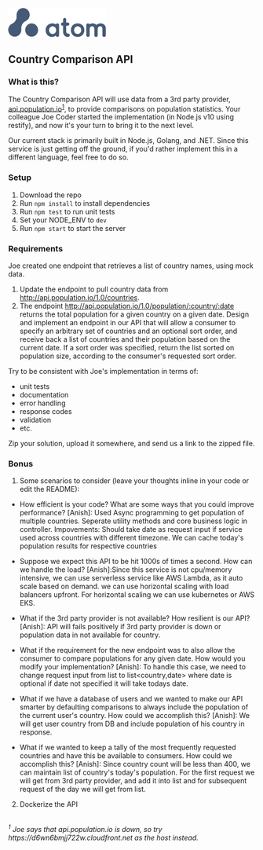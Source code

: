 <img src="atom.png"  width="200" height="60">

## Country Comparison API

### What is this?

The Country Comparison API will use data from a 3rd party provider, [api.population.io](http://api.population.io)<sup>[1](#footnote1)</sup>, to provide comparisons on population statistics.  Your colleague Joe Coder started the implementation (in Node.js v10 using restify), and now it's your turn to bring it to the next level.  

Our current stack is primarily built in Node.js, Golang, and .NET.  Since this service is just getting off the ground, if you'd rather implement this in a different language, feel free to do so.

### Setup

1. Download the repo
2. Run `npm install` to install dependencies
3. Run `npm test` to run unit tests
4. Set your NODE_ENV to `dev`
5. Run `npm start` to start the server

### Requirements

Joe created one endpoint that retrieves a list of country names, using mock data.

1. Update the endpoint to pull country data from http://api.population.io/1.0/countries.
2. The endpoint http://api.population.io/1.0/population/:country/:date returns the total population for a given country on a given date.  Design and implement an endpoint in our API that will allow a consumer to specify an arbitrary set of countries and an optional sort order, and receive back a list of countries and their population based on the current date.  If a sort order was specified, return the list sorted on population size, according to the consumer's requested sort order.

Try to be consistent with Joe's implementation in terms of:
* unit tests
* documentation
* error handling
* response codes
* validation
* etc.

Zip your solution, upload it somewhere, and send us a link to the zipped file.

### Bonus
1. Some scenarios to consider (leave your thoughts inline in your code or edit the README):
  * How efficient is your code?  What are some ways that you could improve performance?
  [Anish]: Used Async programming to get population of multiple countries. Seperate utility methods and core business logic in controller.
  Impovements: Should take date as request input if service used across countries with different timezone. We can cache today's population results for respective countries

  * Suppose we expect this API to be hit 1000s of times a second.  How can we handle the load?
  [Anish]:Since this service is not cpu/memory intensive, we can use serverless service like AWS Lambda, as it auto scale based on demand. we can use horizontal scaling with load balancers upfront. For horizontal scaling we can use kubernetes or AWS EKS. 
  * What if the 3rd party provider is not available?  How resilient is our API?
  [Anish]: API will fails positively if 3rd party provider is down or population data in not available for country.
  * What if the requirement for the new endpoint was to also allow the consumer to compare populations for any given date.  How would you modify your implementation?
  [Anish]: To handle this case, we need to change request input from list<country> to list<country,date> where date is optional if date not specified it will take todays date.
  * What if we have a database of users and we wanted to make our API smarter by defaulting comparisons to always include the population of the current user's country.  How could we accomplish this?
  [Anish]: We will get user country from DB and include population of his country in response.
  * What if we wanted to keep a tally of the most frequently requested countries and have this be available to consumers.  How could we accomplish this?
  [Anish]: Since country count will be less than 400, we can maintain list of country's today's population. For the first request we will get from 3rd party provider, and add it into list and for subsequent request of the day we will get from list. 

2. Dockerize the API

<br>
<i><a name="footnote1"><sup>1</sup></a> Joe says that api.population.io is down, so try https://d6wn6bmjj722w.cloudfront.net as the host instead.<i>
